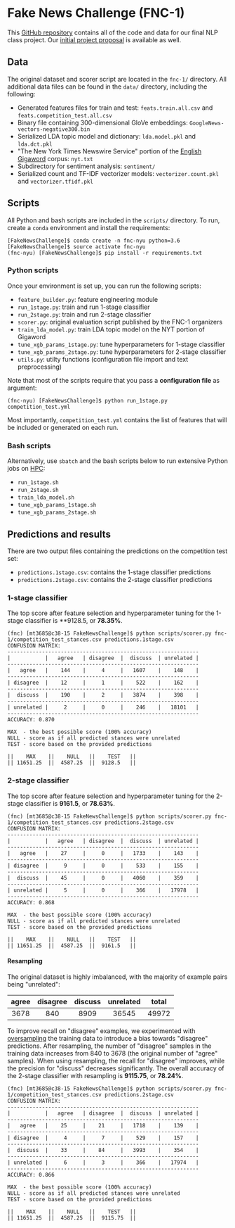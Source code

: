# Fake News Challenge (FNC-1)

This [GitHub repository](https://github.com/NYU-FNC/FakeNewsChallenge) contains all of the code and data for our final NLP class project. Our [initial project proposal](https://github.com/NYU-FNC/FakeNewsChallenge/blob/master/PROPOSAL.md) is available as well.

## Data

The original dataset and scorer script are located in the `fnc-1/` directory. All additional data files can be found in the `data/` directory, including the following:

- Generated features files for train and test: `feats.train.all.csv` and `feats.competition_test.all.csv`
- Binary file containing 300-dimensional GloVe embeddings: `GoogleNews-vectors-negative300.bin`
- Serialized LDA topic model and dictionary: `lda.model.pkl` and `lda.dct.pkl`
- "The New York Times Newswire Service" portion of the [English Gigaword](https://catalog.ldc.upenn.edu/ldc2003t05) corpus: `nyt.txt`
- Subdirectory for sentiment analysis: `sentiment/`
- Serialized count and TF-IDF vectorizer models: `vectorizer.count.pkl` and `vectorizer.tfidf.pkl`

## Scripts

All Python and bash scripts are included in the `scripts/` directory. To run, create a `conda` environment and install the requirements:

```
[FakeNewsChallenge]$ conda create -n fnc-nyu python=3.6
[FakeNewsChallenge]$ source activate fnc-nyu
(fnc-nyu) [FakeNewsChallenge]$ pip install -r requirements.txt
```

### Python scripts

Once your environment is set up, you can run the following scripts:

- `feature_builder.py`: feature engineering module
- `run_1stage.py`: train and run 1-stage classifier
- `run_2stage.py`: train and run 2-stage classifier
- `scorer.py`: original evaluation script published by the FNC-1 organizers
- `train_lda_model.py`: train LDA topic model on the NYT portion of Gigaword
- `tune_xgb_params_1stage.py`: tune hyperparameters for 1-stage classifier
- `tune_xgb_params_2stage.py`: tune hyperparameters for 2-stage classifier
- `utils.py`: utilty functions (configuration file import and text preprocessing)

Note that most of the scripts require that you pass a **configuration file** as argument:

```
(fnc-nyu) [FakeNewsChallenge]$ python run_1stage.py competition_test.yml
```

Most importantly, `competition_test.yml` contains the list of features that will be included or generated on each run. 
### Bash scripts

Alternatively, use `sbatch` and the bash scripts below to run extensive Python jobs on [HPC](https://wikis.nyu.edu/display/NYUHPC/High+Performance+Computing+at+NYU):

- `run_1stage.sh`
- `run_2stage.sh`
- `train_lda_model.sh`
- `tune_xgb_params_1stage.sh`
- `tune_xgb_params_2stage.sh`

## Predictions and results

There are two output files containing the predictions on the competition test set:

- `predictions.1stage.csv`: contains the 1-stage classifier predictions
- `predictions.2stage.csv`: contains the 2-stage classifier predictions 

### 1-stage classifier

The top score after feature selection and hyperparameter tuning for the 1-stage classifier is **9128.5, or **78.35%**.

```
(fnc) [mt3685@c38-15 FakeNewsChallenge]$ python scripts/scorer.py fnc-1/competition_test_stances.csv predictions.1stage.csv
CONFUSION MATRIX:
-------------------------------------------------------------
|           |   agree   | disagree  |  discuss  | unrelated |
-------------------------------------------------------------
|   agree   |    144    |     4     |   1607    |    148    |
-------------------------------------------------------------
| disagree  |    12     |     1     |    522    |    162    |
-------------------------------------------------------------
|  discuss  |    190    |     2     |   3874    |    398    |
-------------------------------------------------------------
| unrelated |     2     |     0     |    246    |   18101   |
-------------------------------------------------------------
ACCURACY: 0.870

MAX  - the best possible score (100% accuracy)
NULL - score as if all predicted stances were unrelated
TEST - score based on the provided predictions

||    MAX    ||    NULL   ||    TEST   ||
|| 11651.25  ||  4587.25  ||  9128.5   ||
```

### 2-stage classifier

The top score after feature selection and hyperparameter tuning for the 2-stage classifier is **9161.5**, or **78.63%**.

```
(fnc) [mt3685@c38-15 FakeNewsChallenge]$ python scripts/scorer.py fnc-1/competition_test_stances.csv predictions.2stage.csv
CONFUSION MATRIX:
-------------------------------------------------------------
|           |   agree   | disagree  |  discuss  | unrelated |
-------------------------------------------------------------
|   agree   |    27     |     0     |   1733    |    143    |
-------------------------------------------------------------
| disagree  |     9     |     0     |    533    |    155    |
-------------------------------------------------------------
|  discuss  |    45     |     0     |   4060    |    359    |
-------------------------------------------------------------
| unrelated |     5     |     0     |    366    |   17978   |
-------------------------------------------------------------
ACCURACY: 0.868

MAX  - the best possible score (100% accuracy)
NULL - score as if all predicted stances were unrelated
TEST - score based on the provided predictions

||    MAX    ||    NULL   ||    TEST   ||
|| 11651.25  ||  4587.25  ||  9161.5   ||
```

#### Resampling

The original dataset is highly imbalanced, with the majority of example pairs being "unrelated":

| agree | disagree | discuss | unrelated | total |
|:-----:|:--------:|:-------:|:---------:|:-----:|
|  3678 |      840 |    8909 |     36545 | 49972 |


To improve recall on "disagree" examples, we experimented with [oversampling](https://en.wikipedia.org/wiki/Oversampling_and_undersampling_in_data_analysis) the training data to introduce a bias towards "disagree" predictions. After resampling, the number of "disagree" samples in the training data increases from 840 to 3678 (the original number of "agree" samples). When using resampling, the recall for "disagree" improves, while the precision for "discuss" decreases significantly. The overall accuracy of the 2-stage classifier with resampling is **9115.75**, or **78.24%**.

```
(fnc) [mt3685@c38-15 FakeNewsChallenge]$ python scripts/scorer.py fnc-1/competition_test_stances.csv predictions.2stage.csv
CONFUSION MATRIX:
-------------------------------------------------------------
|           |   agree   | disagree  |  discuss  | unrelated |
-------------------------------------------------------------
|   agree   |    25     |    21     |   1718    |    139    |
-------------------------------------------------------------
| disagree  |     4     |     7     |    529    |    157    |
-------------------------------------------------------------
|  discuss  |    33     |    84     |   3993    |    354    |
-------------------------------------------------------------
| unrelated |     6     |     3     |    366    |   17974   |
-------------------------------------------------------------
ACCURACY: 0.866

MAX  - the best possible score (100% accuracy)
NULL - score as if all predicted stances were unrelated
TEST - score based on the provided predictions

||    MAX    ||    NULL   ||    TEST   ||
|| 11651.25  ||  4587.25  ||  9115.75  ||
```
